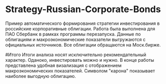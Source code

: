 # Strategy-Russian-Corporate-Bonds
Пример автоматического формирования стратегии инвестирования в российские корпоративные облигации.
Работа была выполнена для ПАО Сбербанк в рамках программы перезапуска.
Данные по облигациям и макроэкономические показатели выгружаются с официальных источников. Все облигации обращаются на Моск.бирже.

#Итого
Итоги анализа носят исключительно рекомендательный характер. Оданоко, инвестировать можно и нужно.
В конце работы представлена удобная визализация с отображением макроэкономических показателей. Символом "карона" показывает наиболее выгодную облигацию.
